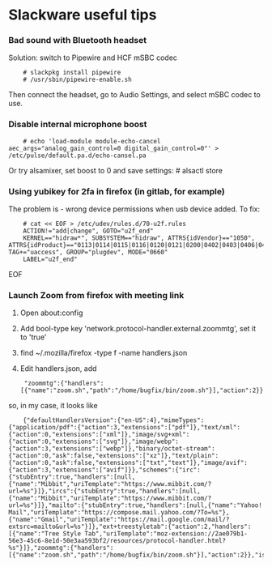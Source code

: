 # Slackware useful tips

### Bad sound with Bluetooth headset
Solution: switch to Pipewire and HCF mSBC codec

        # slackpkg install pipewire
        # /usr/sbin/pipewire-enable.sh

Then connect the headset, go to Audio Settings, and select mSBC codec to use.

### Disable internal microphone boost

        # echo 'load-module module-echo-cancel aec_args="analog_gain_control=0 digital_gain_control=0"' > /etc/pulse/default.pa.d/echo-cansel.pa
Or try alsamixer, set boost to 0 and save settings:
        # alsactl store

### Using yubikey for 2fa in firefox (in gitlab, for example)
The problem is - wrong device permissions when usb device added. To fix:

        # cat << EOF > /etc/udev/rules.d/70-u2f.rules
        ACTION!="add|change", GOTO="u2f_end"
        KERNEL=="hidraw*", SUBSYSTEM=="hidraw", ATTRS{idVendor}=="1050", ATTRS{idProduct}=="0113|0114|0115|0116|0120|0121|0200|0402|0403|0406|0407|0410", TAG+="uaccess", GROUP="plugdev", MODE="0660"
        LABEL="u2f_end"
EOF

### Launch Zoom from firefox with meeting link
1. Open about:config
2. Add bool-type key 'network.protocol-handler.external.zoommtg', set it to 'true'
3. find ~/.mozilla/firefox -type f -name handlers.json
4. Edit handlers.json, add 

        "zoommtg":{"handlers":[{"name":"zoom.sh","path":"/home/bugfix/bin/zoom.sh"}],"action":2}}

so, in my case, it looks like

        {"defaultHandlersVersion":{"en-US":4},"mimeTypes":{"application/pdf":{"action":3,"extensions":["pdf"]},"text/xml":{"action":0,"extensions":["xml"]},"image/svg+xml":{"action":0,"extensions":["svg"]},"image/webp":{"action":3,"extensions":["webp"]},"binary/octet-stream":{"action":0,"ask":false,"extensions":["xz"]},"text/plain":{"action":0,"ask":false,"extensions":["txt","text"]},"image/avif":{"action":3,"extensions":["avif"]}},"schemes":{"irc":{"stubEntry":true,"handlers":[null,{"name":"Mibbit","uriTemplate":"https://www.mibbit.com/?url=%s"}]},"ircs":{"stubEntry":true,"handlers":[null,{"name":"Mibbit","uriTemplate":"https://www.mibbit.com/?url=%s"}]},"mailto":{"stubEntry":true,"handlers":[null,{"name":"Yahoo! Mail","uriTemplate":"https://compose.mail.yahoo.com/?To=%s"},{"name":"Gmail","uriTemplate":"https://mail.google.com/mail/?extsrc=mailto&url=%s"}]},"ext+treestyletab":{"action":2,"handlers":[{"name":"Tree Style Tab","uriTemplate":"moz-extension://2ae079b1-56e3-45c6-8e1d-50e3aa593bf2/resources/protocol-handler.html?%s"}]},"zoommtg":{"handlers":[{"name":"zoom.sh","path":"/home/bugfix/bin/zoom.sh"}],"action":2}},"isDownloadsImprovementsAlreadyMigrated":true,"isSVGXMLAlreadyMigrated":true}
